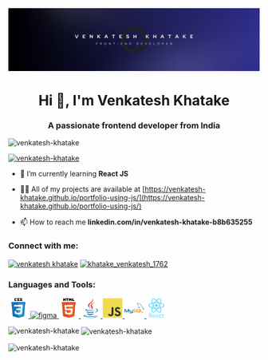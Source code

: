 <img src = "poster.png" alt = "poster">
<h1 align="center" style = "font-size:45">Hi 👋, I'm Venkatesh Khatake</h1>
<h3 align="center">A passionate frontend developer from India</h3>

<p align="left"> <img src="https://komarev.com/ghpvc/?username=venkatesh-khatake&label=Profile%20views&color=0e75b6&style=flat" alt="venkatesh-khatake" /> </p>

<p align="left"> <a href="https://github.com/ryo-ma/github-profile-trophy"><img src="https://github-profile-trophy.vercel.app/?username=venkatesh-khatake" alt="venkatesh-khatake" /></a> </p>

- 🌱 I’m currently learning **React JS**

- 👨‍💻 All of my projects are available at [https://venkatesh-khatake.github.io/portfolio-using-js/](https://venkatesh-khatake.github.io/portfolio-using-js/)

- 📫 How to reach me **linkedin.com/in/venkatesh-khatake-b8b635255**

<h3 align="left">Connect with me:</h3>
<p align="left">
<a href="https://linkedin.com/in/venkatesh khatake" target="blank"><img align="center" src="https://raw.githubusercontent.com/rahuldkjain/github-profile-readme-generator/master/src/images/icons/Social/linked-in-alt.svg" alt="venkatesh khatake" height="30" width="40" /></a>
<a href="https://instagram.com/khatake_venkatesh_1762" target="blank"><img align="center" src="https://raw.githubusercontent.com/rahuldkjain/github-profile-readme-generator/master/src/images/icons/Social/instagram.svg" alt="khatake_venkatesh_1762" height="30" width="40" /></a>
</p>

<h3 align="left">Languages and Tools:</h3>
<p align="left"> <a href="https://www.w3schools.com/css/" target="_blank" rel="noreferrer"> <img src="https://raw.githubusercontent.com/devicons/devicon/master/icons/css3/css3-original-wordmark.svg" alt="css3" width="40" height="40"/> </a> <a href="https://www.figma.com/" target="_blank" rel="noreferrer"> <img src="https://www.vectorlogo.zone/logos/figma/figma-icon.svg" alt="figma" width="40" height="40"/> </a> <a href="https://www.w3.org/html/" target="_blank" rel="noreferrer"> <img src="https://raw.githubusercontent.com/devicons/devicon/master/icons/html5/html5-original-wordmark.svg" alt="html5" width="40" height="40"/> </a> <a href="https://www.java.com" target="_blank" rel="noreferrer"> <img src="https://raw.githubusercontent.com/devicons/devicon/master/icons/java/java-original.svg" alt="java" width="40" height="40"/> </a> <a href="https://developer.mozilla.org/en-US/docs/Web/JavaScript" target="_blank" rel="noreferrer"> <img src="https://raw.githubusercontent.com/devicons/devicon/master/icons/javascript/javascript-original.svg" alt="javascript" width="40" height="40"/> </a> <a href="https://www.mysql.com/" target="_blank" rel="noreferrer"> <img src="https://raw.githubusercontent.com/devicons/devicon/master/icons/mysql/mysql-original-wordmark.svg" alt="mysql" width="40" height="40"/> </a> <a href="https://reactjs.org/" target="_blank" rel="noreferrer"> <img src="https://raw.githubusercontent.com/devicons/devicon/master/icons/react/react-original-wordmark.svg" alt="react" width="40" height="40"/> </a> </p>

<p><img align="left" src="https://github-readme-stats.vercel.app/api/top-langs?username=venkatesh-khatake&show_icons=true&locale=en&layout=compact" alt="venkatesh-khatake" /></p>

<p>&nbsp;<img align="center" src="https://github-readme-stats.vercel.app/api?username=venkatesh-khatake&show_icons=true&locale=en" alt="venkatesh-khatake" /></p>

<p><img align="center" src="https://github-readme-streak-stats.herokuapp.com/?user=venkatesh-khatake&" alt="venkatesh-khatake" /></p>

